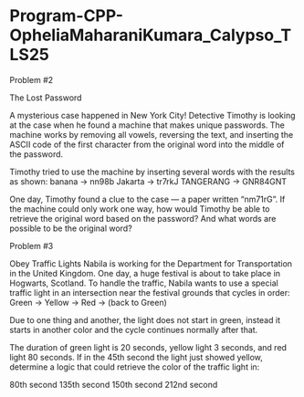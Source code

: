 # Program-CPP-OpheliaMaharaniKumara_Calypso_TLS25
Problem #2

The Lost Password

A mysterious case happened in New York City! Detective Timothy is looking at the
case when he found a machine that makes unique passwords. The machine works
by removing all vowels, reversing the text, and inserting the ASCII code of the first
character from the original word into the middle of the password.

Timothy tried to use the machine by inserting several words with the results as
shown:
banana -> nn98b
Jakarta -> tr7rkJ
TANGERANG -> GNR84GNT

One day, Timothy found a clue to the case — a paper written “nm71rG”. If the machine
could only work one way, how would Timothy be able to retrieve the original word
based on the password? And what words are possible to be the original word?

Problem #3

Obey Traffic Lights
Nabila is working for the Department for Transportation in the United Kingdom.
One day, a huge festival is about to take place in Hogwarts, Scotland. To handle the
traffic, Nabila wants to use a special traffic light in an intersection near the festival
grounds that cycles in order:
Green -> Yellow -> Red -> (back to Green)

Due to one thing and another, the light does not start in green, instead it starts in
another color and the cycle continues normally after that.

The duration of green light is 20 seconds, yellow light 3 seconds, and red light 80
seconds. If in the 45th second the light just showed yellow, determine a logic that
could retrieve the color of the traffic light in:

80th second
135th second
150th second
212nd second

